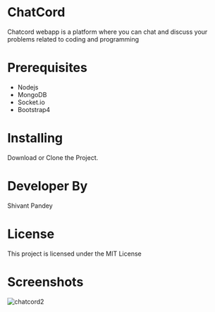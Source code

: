 # ChatCord
<p> Chatcord webapp is a platform where you can chat and discuss your problems related to coding and programming</p>


# Prerequisites
<ul>
  <li>Nodejs</li>
  <li>MongoDB</li>
  <li>Socket.io</li>
  <li>Bootstrap4</li>
  </ul>
  

# Installing
<p> Download or Clone the Project.</p>



# Developer By
Shivant Pandey

# License
This project is licensed under the MIT License 

# Screenshots





![chatcord2](https://user-images.githubusercontent.com/50301680/104291676-d2721a00-54e1-11eb-911b-4ed0078584e0.png)
